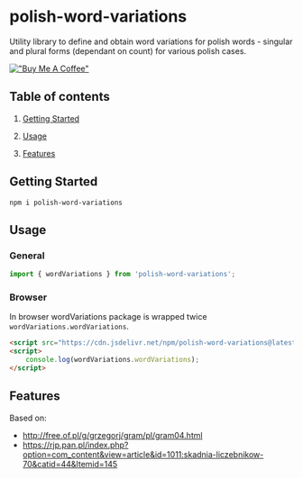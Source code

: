 <p align="center">
    <h1>polish-word-variations</h1>
    <div>Utility library to define and obtain word variations for polish words - singular and plural forms (dependant on count) for various polish cases.</div>
</p>

[!["Buy Me A Coffee"](https://www.buymeacoffee.com/assets/img/custom_images/orange_img.png)](https://www.buymeacoffee.com/radarsu)

## Table of contents

1. [Getting Started](#getting-started)

2. [Usage](#usage)

3. [Features](#features)



## Getting Started
`npm i polish-word-variations`


## Usage
### General

```ts
import { wordVariations } from 'polish-word-variations';
```

### Browser

In browser wordVariations package is wrapped twice `wordVariations.wordVariations`.

```html
<script src="https://cdn.jsdelivr.net/npm/polish-word-variations@latest/dist/index.browser.js"></script>
<script>
    console.log(wordVariations.wordVariations);
</script>
```


## Features
Based on:

-   http://free.of.pl/g/grzegorj/gram/pl/gram04.html
-   https://rjp.pan.pl/index.php?option=com_content&view=article&id=1011:skadnia-liczebnikow-70&catid=44&Itemid=145


